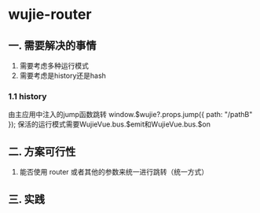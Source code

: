 # wujie-router

## 一. 需要解决的事情
1. 需要考虑多种运行模式
2. 需要考虑是history还是hash

### 1.1 history
由主应用中注入的jump函数跳转 window.$wujie?.props.jump({ path: "/pathB" });
保活的运行模式需要WujieVue.bus.$emit和WujieVue.bus.$on


## 二. 方案可行性

1. 能否使用 router 或者其他的参数来统一进行跳转（统一方式）

## 三. 实践
